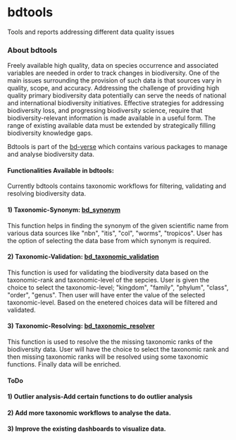 # bdtools
Tools and reports addressing different data quality issues

### About bdtools

Freely available high quality, data on species occurrence and associated variables are needed in order to track changes in biodiversity. One of the main issues surrounding the provision of such data is that sources vary in quality, scope, and accuracy. Addressing the challenge of providing high quality primary biodiversity data potentially can serve the needs of national and international biodiversity initiatives. Effective strategies for addressing biodiversity loss, and progressing biodiversity science, require that biodiversity-relevant information is made available in a useful form. The range of existing available data must be extended by strategically filling biodiversity knowledge gaps.

Bdtools is part of the [bd-verse](https://github.com/bd-R) which contains various packages to manage and analyse biodiversity data.

#### Functionalities Available in bdtools:

Currently bdtools contains taxonomic workflows for filtering, validating and resolving biodiversity data.

#### 1) Taxonomic-Synonym: [bd_synonym](https://github.com/bd-R/bdtools/blob/master/R/bd_synonyms.R)

This function helps in finding the synonym of the given scientific name from various data sources like "nbn", "itis", "col", "worms", "tropicos". User has the option of selecting the data base from which synonym is required.

#### 2) Taxonomic-Validation: [bd_taxonomic_validation](https://github.com/bd-R/bdtools/blob/master/R/bd_taxonomic_validation.R)

This function is used for validating the biodiversity data based on the taxonomic-rank and taxonomic-level of the sepcies. User is given the choice to select the taxonomic-level; "kingdom", "family", "phylum", "class", "order", "genus". Then user will have enter the value of the selected taxonomic-level. Based on the enetered choices data will be filtered and validated.

#### 3) Taxonomic-Resolving: [bd_taxonomic_resolver](https://github.com/bd-R/bdtools/blob/master/R/bd_taxonomic_resolver.R)

This function is used to resolve the the missing taxonomic ranks of the biodiversity data. User will have the choice to select the taxonomic rank and then missing taxonomic ranks will be resolved using some taxonomic functions. Finally data will be enriched.


#### ToDo

#### 1) Outlier analysis-Add certain functions to do outlier analysis
#### 2) Add more taxonomic workflows to analyse the data.
#### 3) Improve the existing dashboards to visualize data.



